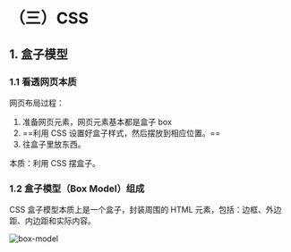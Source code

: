 # （三）CSS

## 1. 盒子模型

### 1.1 看透网页本质

网页布局过程：

1. 准备网页元素，网页元素基本都是盒子 box
2. ==利用 CSS 设置好盒子样式，然后摆放到相应位置。==
3. 往盒子里放东西。

本质：利用 CSS 摆盒子。

### 1.2 盒子模型（Box Model）组成

CSS 盒子模型本质上是一个盒子，封装周围的 HTML 元素，包括：边框、外边距、内边距和实际内容。

![box-model](https://s3.ax1x.com/2021/01/29/yilgJO.gif)
